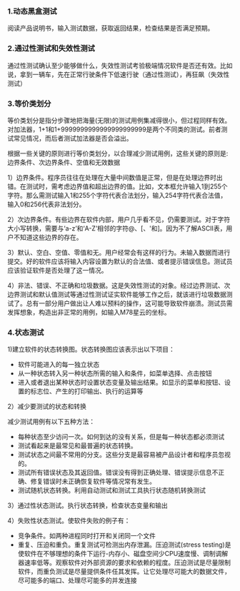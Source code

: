 ### 1.动态黑盒测试

阅读产品说明书，输入测试数据，获取返回结果，检查结果是否满足预期。

### 2.通过性测试和失效性测试

通过性测试确认至少能够做什么，失效性测试考验极端情况软件是否还有效。比如说，拿到一辆车，先在正常行驶条件下低速行驶（通过性测试），再狂飙（失效性测试）

### 3.等价类划分

等价类划分是指分步骤地把海量(无限)的测试用例集减得很小，但过程同样有效。对加法器，1+1和1+9999999999999999999999是两个不同类的测试。前者测试常见情况，而后者测试加法器是否会溢出。

根据一些关键的原则进行等价类划分，以合理减少测试用例，这些关键的原则是:边界条件、次边界条件、空值和无效数据

1）边界条件。程序员往往在处理在大量中间数值是正常，但是在处理边界时出错。在测试时，需考虑边界值和超出边界的值。比如，文本框允许输入1到255个字符。那么需测试输入1和255个字符代表合法划分，输入254字符代表合法值，输入0和256代表非法划分。

2）次边界条件。有些边界在软件内部，用户几乎看不见，仍需要测试。对于字符大小写转换，需要与‘a-z’和‘A-Z’相邻的字符@、[、'和]。因为不了解ASCII表，用户不知道这些边界的存在。

3）默认、空白、空值、零值和无。用户经常会有这样的行为。未输入数据而进行提交。好的软件应该将输入内容设置为默认的合法值、或者提示错误信息。测试员应该验证软件是否处理了这一情况。

4）非法、错误、不正确和垃圾数据。这是失效性测试的对象。经过边界测试、次边界测试和默认值测试等通过性测试证实软件能够工作之后，就该进行垃圾数据测试了。总有一部分用户做出让人难以预料的操作，这可能导致软件崩溃。测试员需发挥想象，构造出非正常的用例，如输入M78星云的坐标。

### 4.状态测试

1)建立软件的状态转换图。状态转换图应该表示出以下项目：

+ 软件可能进入的每一独立状态
+ 从一种状态转入另一种状态所需的输入和条件，如菜单选择、点击按钮
+ 进入或者退出某种状态时设置状态变量及输出结果。如显示的菜单和按钮、设置的标志位、产生的打印输出、执行的运算等

2）减少要测试的状态和转换

减少测试用例有以下五种方法：

+ 每种状态至少访问一次。如何到达的没有关系，但是每一种状态都必须测试
+ 测试看起来是最常见和最普遍的状态转换。
+ 测试状态之间最不常用的分支。这些分支是最容易被产品设计者和程序员忽视的。
+ 测试所有错误状态及其返回值。错误没有得到正确处理、错误提示信息不正确、修复错误时未正确恢复软件等情况常有发生。
+ 测试随机状态转换。利用自动测试和测试工具执行状态随机转换测试

3）通过性状态测试。执行状态转换，检查状态变量和输出

4）失败性状态测试。使软件失败的例子有：

+ 竞争条件。如两种进程同时打开和关闭同一个文件
+ 重复、压迫和重负。重复测试可检测出内存泄漏。压迫测试(stress testing)是使软件在不够理想的条件下运行-内存小、磁盘空间少CPU速度慢、调制调解器速率低等。观察软件对外部资源的要求和依赖的程度。压迫测试是尽量限制软件，而重负测试是尽量提供条件任其发挥。让它处理尽可能大的数据文件，尽可能多的端口、处理尽可能多的并发连接